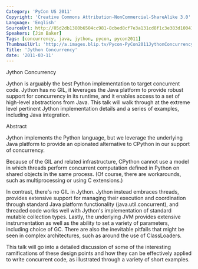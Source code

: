 ```yaml
---
Category: 'PyCon US 2011'
Copyright: 'Creative Commons Attribution-NonCommercial-ShareAlike 3.0'
Language: 'English'
SourceUrl: http://05d2db1380b6504cc981-8cbed8cf7e3a131cd8f1c3e383d10041.r93.cf2.rackcdn.com/pycon-us-2011/388_jython-concurrency.mp4
Speakers: [Jim Baker]
Tags: [concurrency, java, jython, pycon, pycon2011]
ThumbnailUrl: 'http://a.images.blip.tv/Pycon-PyCon2011JythonConcurrency940.png'
Title: 'Jython Concurrency'
date: '2011-03-11'
---
```

Jython Concurrency

Jython is arguably the best Python implementation to target concurrent code.
Jython has no GIL, it leverages the Java platform to provide robust support
for concurrency in its runtime, and it enables access to a set of high-level
abstractions from Java. This talk will walk through at the extreme level
pertinent Jython implementation details and a series of examples, including
Java integration.

Abstract

Jython implements the Python language, but we leverage the underlying Java
platform to provide an opionated alternative to CPython in our support of
concurrency.

Because of the GIL and related infrastructure, CPython cannot use a model in
which threads perform concurrent computation defined in Python on shared
objects in the same process. (Of course, there are workarounds, such as
multiprocessing or using C extensions.)

In contrast, there's no GIL in Jython. Jython instead embraces threads,
provides extensive support for managing their execution and coordination
through standard Java platform functionality (java.util.concurrent), and
threaded code works well with Jython's implementation of standard mutable
collection types. Lastly, the underlying JVM provides extensive
instrumentation as well as the ability to set a variety of parameters,
including choice of GC. There are also the inevitable pitfalls that might be
seen in complex architectures, such as around the use of ClassLoaders.

This talk will go into a detailed discussion of some of the interesting
ramifications of these design points and how they can be effectively applied
to write concurrent code, as illustrated through a variety of short examples.
